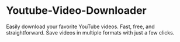 # Youtube-Video-Downloader
Easily download your favorite YouTube videos. Fast, free, and straightforward. Save videos in multiple formats with just a few clicks.
